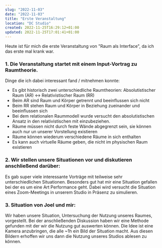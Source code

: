 ```yaml
---
slug: "2022-11-03"
date: "2022-11-03"
title: "Erste Veranstaltung"
location: "DC Studio"
created: 2022-11-25T16:29:12+01:00
updated: 2022-11-25T17:01:41+01:00
---
```


Heute ist für mich die erste Veranstaltung von "Raum als Interface", da ich das erste mal krank war.

### 1. Die Veranstaltung startet mit einem Input-Vortrag zu Raumtheorie.
Dinge die ich dabei interessant fand / mitnehmen konnte:
- Es gibt historisch zwei unterschiedliche Raumtheorien: Absolutistischer Raum (AR) <-> Relativistischer Raum (RR)
- Beim AR sind Raum und Körper getrennt und beeinflussen sich nicht
- Beim RR stehen Raum und Körper in Beziehung zueinander und beeinflussen sich
- Bei dem relationalen Raummodell wurde versucht den absolutistischen Ansatz in den relativistischen mit einzubeziehen.
- Räume müssen nicht durch feste Wände abgegrenzt sein, sie können auch nur un unserer Vorstellung existieren
- Räume können wiederum verschiedene Räume in sich enthalten
- Es kann auch virtuelle Räume geben, die nicht im physischen Raum existieren

### 2. Wir stellen unsere Situationen vor und diskutieren anschließend darüber:
Es gab super viele interessante Vorträge mit teilweise sehr unterschiedlichen Situationen. Besonders gut hat mir eine Situation gefallen bei der es um eine Art Performance geht. Dabei wird versucht die Situation eines Zoom-Meetings in unserem Studio in Präsenz zu simulieren.

### 3. Situation von Joel und mir:
Wir haben unsere Situation, Untersuchung der Nutzung unseres Raumes, vorgestellt. Bei der anschließenden Diskussion haben wir eine Methode gefunden mit der wir die Nutzung gut auswerten können. Die Idee ist eine Kamera anzubringen, die alle ~1h ein Bild der Situation macht. Aus diesen Bildern erhoffen wir uns dann die Nutzung unseres Studios ablesen zu können.